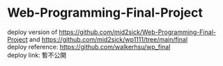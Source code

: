 # Web-Programming-Final-Project
deploy version of https://github.com/mid2sick/Web-Programming-Final-Project and https://github.com/mid2sick/wp1111/tree/main/final    
deploy reference: https://github.com/walkerhsu/wp_final    
deploy link: 暫不公開
